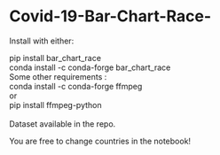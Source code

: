# Covid-19-Bar-Chart-Race-

Install with either: <br>

pip install bar_chart_race<br>
conda install -c conda-forge bar_chart_race<br>
Some other requirements : <br>
conda install -c conda-forge ffmpeg<br>
or <br>
pip install ffmpeg-python  
<br>
Dataset available in the repo.<br>

You are free to change countries in the notebook!<br>



